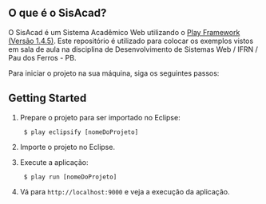 ## O que é o SisAcad?


O SisAcad é um Sistema Acadêmico Web utilizando o [Play Framework (Versão 1.4.5)](http://en.wikipedia.org/wiki/Model-view-controller).
Este repositório é utilizado para colocar os exemplos vistos em sala de aula na disciplina de Desenvolvimento de Sistemas Web / IFRN / Pau dos Ferros - PB.

Para iniciar o projeto na sua máquina, siga os seguintes passos:

## Getting Started

1. Prepare o projeto para ser importado no Eclipse:

        $ play eclipsify [nomeDoProjeto]

2. Importe o projeto no Eclipse.

3. Execute a aplicação:

        $ play run [nomeDoProjeto]
        
4. Vá para `http://localhost:9000` e veja a execução da aplicação.        

